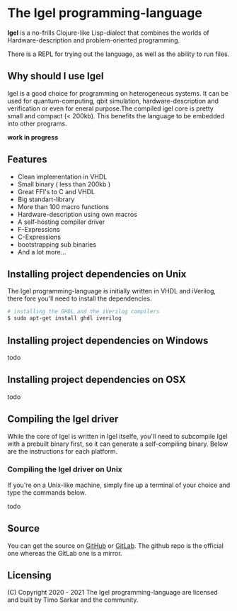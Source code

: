 # The Igel programming-language

**Igel** is a no-frills Clojure-like Lisp-dialect that combines the worlds of Hardware-description and problem-oriented programming.

There is a REPL for trying out the language, as well as the ability
to run files. 
<br>

## Why should I use Igel

Igel is a good choice for programming on heterogeneous systems. It can be used for quantum-computing, qbit simulation, hardware-description and verification or even for eneral purpose.The compiled igel core is pretty small and compact (< 200kb). This benefits the language to be embedded into other programs.

**work in progress**


## Features

* Clean implementation in VHDL
* Small binary ( less than 200kb )
* Great FFI's to C and VHDL
* Big standart-library
* More than 100 macro functions
* Hardware-description using own macros
* A self-hosting compiler driver
* F-Expressions
* C-Expressions
* bootstrapping sub binaries
* And a lot more...

## Installing project dependencies on Unix

The Igel programming-language is initially written in VHDL and iVerilog, there fore you'll need to install the dependencies.

```bash
# installing the GHDL and the iVerilog compilers
$ sudo apt-get install ghdl iverilog
```

## Installing project dependencies on Windows

todo

## Installing project dependencies on OSX

todo

## Compiling the Igel driver 

While the core of Igel is written in Igel itselfe, you'll need to subcompile Igel with a prebuilt binary first, so it can generate a self-compiling binary. 
Below are the instructions for each platform.

### Compiling the Igel driver on Unix

If you're on a Unix-like machine, simply fire up a terminal of your choice and type the commands below.

todo


## Source

You can get the source on [GitHub](https://github.com/timo-cmd2/Igel) or
[GitLab](https://gitlab.com/timo-cmd2/Igel). The github repo is the official one
whereas the GitLab one is a mirror.

## Licensing

(C) Copyright 2020 - 2021 The Igel programming-language are licensed and built by Timo Sarkar and the community.
